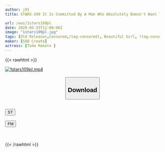 ```yaml
---
author: j91
title: STARS-109 It Is Committed By A Man Who Absolutely Doesn't Want To SEX, And I Have Passed Too Much Though I Rejected It .... Makoto Toda

url: /was/1stars109pl
date: 2020-05-25T11:00:00Z
image: "1stars109pl.jpg"
tags: [Old Releases,Censored,(tag-censored), Beautiful Girl, (tag-censored), Subjectivity ]
maker: [SOD Create]
actress: [Toda Makoto ]
---
```



{{< rawhtml >}}

<div class="video" data-videoid="LVDGGmrmL1fZ1J">
    <a href="javascript:;">
        <img src="/was/1stars109pl/1stars109pl.jpg" width="WIDTH" height="HEIGHT" alt="1stars109pl.mp4" loading="lazy">
    </a>
</div>

<script type="text/javascript" src="https://j91.asia/asset/on-demand-st.js"></script>

<br>
  <link rel="stylesheet" href="https://j91.asia/asset/bs5.css">
  
  <center>
  <button class="btn btn-primary" type="button" data-bs-toggle="collapse" data-bs-target=".multi-collapse" aria-expanded="false" aria-controls="multiCollapseExample1 multiCollapseExample2"><h2>Download</h2></button></center>
</p>
<div class="row">
  <div class="col">
    <div class="collapse multi-collapse" id="multiCollapseExample1">
      <div class="card card-body">
	      	      <br>
<div class="buttons">  
<a href="https://streamtape.to/v/LVDGGmrmL1fZ1J" target="_blank"><button class="btn-hover color-3"><i class="fa fa-download"></i> ST</button></a></div>
    </div>
  </div>
</div>
  <div class="col">
    <div class="collapse multi-collapse" id="multiCollapseExample2">
      <div class="card card-body">
	      <br>
<div class="buttons">
    <a href="https://filemoon.sx/d/dt7vqxoep1zl" target="_blank"><button class="btn-hover color-8"><i class="fa fa-download"></i> FM</button></a></div>
<br><br>
      </div>
    </div>
  </div>
</div>

{{< /rawhtml >}}